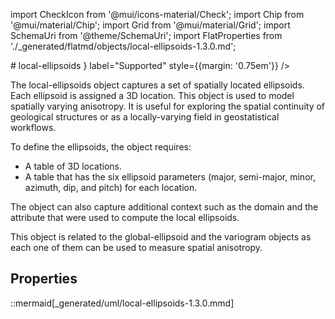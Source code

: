 import CheckIcon from '@mui/icons-material/Check';
import Chip from '@mui/material/Chip';
import Grid from '@mui/material/Grid';
import SchemaUri from '@theme/SchemaUri';
import FlatProperties from './_generated/flatmd/objects/local-ellipsoids-1.3.0.md';

<Grid container>
# local-ellipsoids
<Chip color="info" icon={<CheckIcon />} label="Supported" style={{margin: '0.75em'}} />
</Grid>
<SchemaUri uri="schema/objects/local-ellipsoids/1.3.0/local-ellipsoids.schema.json" />

The local-ellipsoids object captures a set of spatially located ellipsoids. Each ellipsoid is assigned a 3D location. This object is used to model spatially varying anisotropy. It is useful for exploring the spatial continuity of geological structures or as a locally-varying field in geostatistical workflows.

To define the ellipsoids, the object requires:

- A table of 3D locations.
- A table that has the six ellipsoid parameters (major, semi-major, minor, azimuth, dip, and pitch) for each location.

The object can also capture additional context such as the domain and the attribute that were used to compute the local ellipsoids.

This object is related to the global-ellipsoid and the variogram objects as each one of them can be used to measure spatial anisotropy.

## Properties

<FlatProperties />

::mermaid[_generated/uml/local-ellipsoids-1.3.0.mmd]
